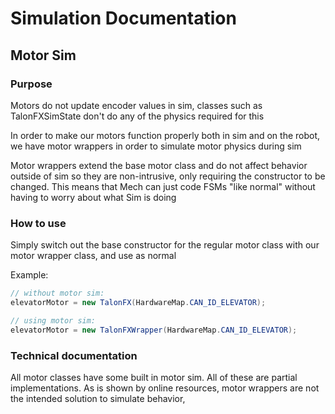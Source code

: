
<h1>Simulation Documentation</h1>
<h2>Motor Sim</h2>
<h3>Purpose</h3>

Motors do not update encoder values in sim, classes such as TalonFXSimState don't do any of the physics required for this

In order to make our motors function properly both in sim and on the robot, we have motor wrappers in order to simulate motor physics during sim

Motor wrappers extend the base motor class and do not affect behavior outside of sim so they are non-intrusive, only requiring the constructor to be changed. This means that Mech can just code FSMs "like normal" without having to worry about what Sim is doing

<h3>How to use</h3>

Simply switch out the base constructor for the regular motor class with our motor wrapper class, and use as normal

Example:
```java
// without motor sim: 
elevatorMotor = new TalonFX(HardwareMap.CAN_ID_ELEVATOR);

// using motor sim:
elevatorMotor = new TalonFXWrapper(HardwareMap.CAN_ID_ELEVATOR);
```

<h3>Technical documentation</h3>

All motor classes have some built in motor sim. All of these are partial implementations. As is shown by online resources, motor wrappers are not the intended solution to simulate behavior, 
